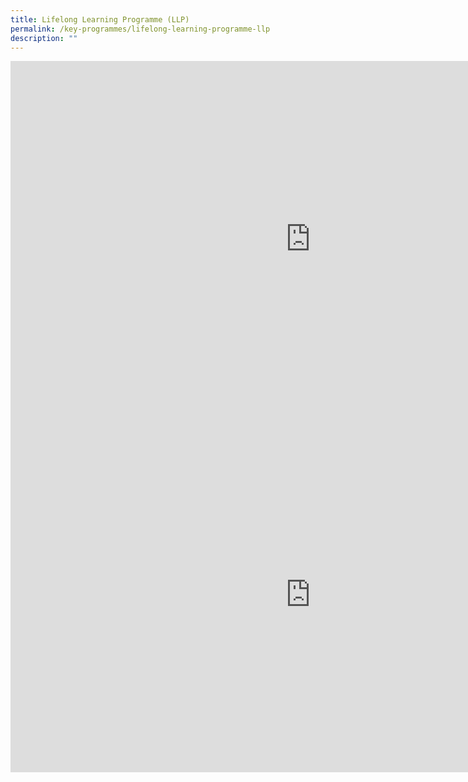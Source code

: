 ```yaml
---
title: Lifelong Learning Programme (LLP)
permalink: /key-programmes/lifelong-learning-programme-llp
description: ""
---
```

<iframe src="https://docs.google.com/presentation/d/e/2PACX-1vR6CIHnpK3BaIsFrqBHVR_eAT6FOZ0gDGwv_behriaFiQmxNYSpZD-2_1Jc4mLxK8myHkk9-WMSd5c7/embed?start=true&amp;loop=true&amp;delayms=10000" frameborder="0" width="960" height="569" allowfullscreen="true"></iframe>

<iframe allowfullscreen="true" height="569" width="960" frameborder="0" src="https://docs.google.com/presentation/d/e/2PACX-1vTgY7sVlqyz3bTSBbMkHaJuwAAH-F16Vyg5AGMFLhxlSMZ6G80UTBUCA77ipJwZvfO3FgH4Ta_rJwx2/embed?start=true&amp;loop=true&amp;delayms=10000"></iframe>